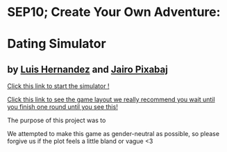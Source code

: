 # SEP10; Create Your Own Adventure:
# Dating Simulator
## by [Luis Hernandez](https://github.com/urielh3191) and [Jairo Pixabaj](https://github.com/jairop2409)


[Click this link to start the simulator !](circumstances/predicament.md)

[Click this link to see the game layout we really recommend you wait until you finish one round until you see this!](image.png)

The purpose of this project was to 



We attempted to make this game as gender-neutral as possible, so please forgive us if the plot feels a little bland or vague <3

